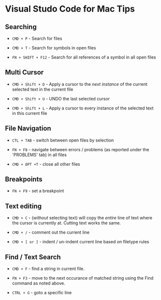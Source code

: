 # Visual Studo Code for Mac Tips

## Searching

* `CMD + P` - Search for files

* `CMD + T` - Search for symbols in open files

* `FN + SHIFT + F12` - Search for all references of a symbol in all open files

## Multi Cursor

* `CMD + Shift + D` - Apply a cursor to the _next instance_ of the current selected text in the current file

* `CMD + Shift + U` - UNDO the last selected cursor

* `CMD + Shift + L` - Apply a cursor to every instance of the selected text in this current file

## File Navigation

* `CTL + TAB` - switch between open files by selection

* `FN + F8` - navigate between errors / problems (as reported under the 'PROBLEMS' tab) in all files

* `CMD + OPT +T` - close all other files

## Breakpoints

* `FN + F9` - set a breakpoint

## Text editing

* `CMD + C` - (_without_ selecting text) will copy the _entire_ line of text where the cursor is currently at. Cutting text works the same.

* `CMD + /` - comment out the current line

* `CMD + [ or ]` - indent / un-indent current line based on filetype rules

## Find / Text Search

* `CMD + F` - find a string in current file.

* `FN + F3` - move to the next occurance of matched string using the Find command as noted above.

* `CTRL + G` - goto a specific line